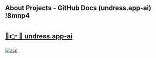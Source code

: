## About Projects - GitHub Docs (undress.app-ai) !8mnp4

# <h2><a href="https://andorid.site?title=undress.app-ai&ref=17">🔗👉 🔴 undress.app-ai</a></h2>

[![acn](https://github.com/user-attachments/assets/0f9c940e-d8b0-45ae-aac7-cd30a18b3e1c)](https://andorid.site?title=undress.app-ai&ref=17)

